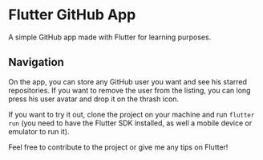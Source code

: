 # Flutter GitHub App

A simple GitHub app made with Flutter for learning purposes.

## Navigation

On the app, you can store any GitHub user you want and see his starred repositories.
If you want to remove the user from the listing, you can long press his user avatar and drop it on the thrash icon.

If you want to try it out, clone the project on your machine and run `flutter run` (you need to have the Flutter SDK installed, as well a mobile device or emulator to run it).

Feel free to contribute to the project or give me any tips on Flutter!
